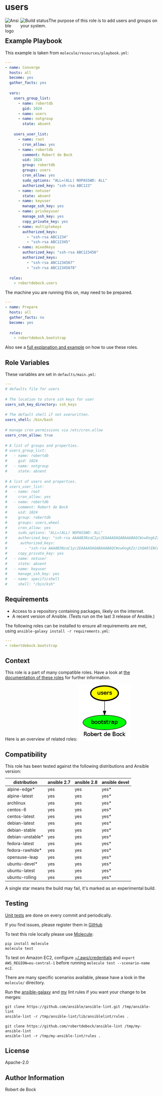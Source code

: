 users
=========

<img src="https://docs.ansible.com/ansible-tower/3.2.4/html_ja/installandreference/_static/images/logo_invert.png" width="10%" height="10%" alt="Ansible logo" align="left"/>
<a href="https://travis-ci.org/robertdebock/ansible-role-users"><img src="https://travis-ci.org/robertdebock/ansible-role-users.svg?branch=master" alt="Build status" align="left"/></a>

The purpose of this role is to add users and groups on your system.

Example Playbook
----------------

This example is taken from `molecule/resources/playbook.yml`:
```yaml
---
- name: Converge
  hosts: all
  become: yes
  gather_facts: yes

  vars:
    users_group_list:
      - name: robertdb
        gid: 1024
      - name: users
      - name: notgroup
        state: absent

    users_user_list:
      - name: root
        cron_allow: yes
      - name: robertdb
        comment: Robert de Bock
        uid: 1024
        group: robertdb
        groups: users
        cron_allow: yes
        sudo_options: "ALL=(ALL) NOPASSWD: ALL"
        authorized_key: "ssh-rsa ABC123"
      - name: notuser
        state: absent
      - name: keyuser
        manage_ssh_key: yes
      - name: privkeyuser
        manage_ssh_key: yes
        copy_private_key: yes
      - name: multiplekeys
        authorized_keys:
          - "ssh-rsa ABC1234"
          - "ssh-rsa ABC12345"
      - name: mixedkeys
        authorized_key: "ssh-rsa ABC123456"
        authorized_keys:
          - "ssh-rsa ABC1234567"
          - "ssh-rsa ABC12345678"

  roles:
    - robertdebock.users
```

The machine you are running this on, may need to be prepared.
```yaml
---
- name: Prepare
  hosts: all
  gather_facts: no
  become: yes

  roles:
    - robertdebock.bootstrap
```

Also see a [full explanation and example](https://robertdebock.nl/how-to-use-these-roles.html) on how to use these roles.

Role Variables
--------------

These variables are set in `defaults/main.yml`:
```yaml
---
# defaults file for users

# The location to store ssh keys for user
users_ssh_key_directory: ssh_keys

# The default shell if not overwritten.
users_shell: /bin/bash

# manage cron permissions via /etc/cron.allow
users_cron_allow: true

# A list of groups and properties.
# users_group_list:
#   - name: robertdb
#     gid: 1024
#   - name: notgroup
#     state: absent

# A list of users and properties.
# users_user_list:
#   - name: root
#     cron_allow: yes
#   - name: robertdb
#     comment: Robert de Bock
#     uid: 1024
#     group: robertdb
#     groups: users,wheel
#     cron_allow: yes
#     sudo_options: "ALL=(ALL) NOPASSWD: ALL"
#     authorized_key: "ssh-rsa AAAAB3NzaC1yc2EAAAADAQABAAABAQCWswOogkZz/ihQA0lENCwDwSzmtmBWtFwzIzDlfa+eb4rBt6rZBg7enKeMqYtStI/NDneBwZUFBDIMu5zJTbvg7A60/WDhWXZmU21tZnm8K7KREFYOUndc6h//QHig6IIaIwwBZHF1NgXLtZ0qrUUlNU5JSEhDJsObMlPHtE4vFP8twPnfc7hxAnYma5+knU6qTMCDvhBE5tGJdor4UGeAhu+SwSVDloYtt1vGTmnFn8M/OD/fRMksusPefxyshJ37jpB4jY/Z9vzaNHwcj33prwl1b/xRfxr/+KRJsyq+ZKs9u2TVw9g4p+XLdfDtzZ8thR2P3x3MFrZOdFmCbo/5"
#      authorized_keys:
#        - "ssh-rsa AAAAB3NzaC1yc2EAAAADAQABAAABAQCWswOogkZz/ihQA0lENCwDwSzmtmBWtFwzIzDlfa+eb4rBt6rZBg7enKeMqYtStI/NDneBwZUFBDIMu5zJTbvg7A60/WDhWXZmU21tZnm8K7KREFYOUndc6h//QHig6IIaIwwBZHF1NgXLtZ0qrUUlNU5JSEhDJsObMlPHtE4vFP8twPnfc7hxAnYma5+knU6qTMCDvhBE5tGJdor4UGeAhu+SwSVDloYtt1vGTmnFn8M/OD/fRMksusPefxyshJ37jpB4jY/Z9vzaNHwcj33prwl1b/xRfxr/+KRJsyq+ZKs9u2TVw9g4p+XLdfDtzZ8thR2P3x3MFrZOdFmCbo/5"
#     copy_private_key: yes
#   - name: notuser
#     state: absent
#   - name: keyuser
#     manage_ssh_key: yes
#   - name: specificshell
#     shell: "/bin/ksh"
```

Requirements
------------

- Access to a repository containing packages, likely on the internet.
- A recent version of Ansible. (Tests run on the last 3 release of Ansible.)

The following roles can be installed to ensure all requirements are met, using `ansible-galaxy install -r requirements.yml`:

```yaml
---
- robertdebock.bootstrap

```

Context
-------

This role is a part of many compatible roles. Have a look at [the documentation of these roles](https://robertdebock.nl/) for further information.

Here is an overview of related roles:
![dependencies](https://raw.githubusercontent.com/robertdebock/drawings/artifacts/users.png "Dependency")


Compatibility
-------------

This role has been tested against the following distributions and Ansible version:

|distribution|ansible 2.7|ansible 2.8|ansible devel|
|------------|-----------|-----------|-------------|
|alpine-edge*|yes|yes|yes*|
|alpine-latest|yes|yes|yes*|
|archlinux|yes|yes|yes*|
|centos-6|yes|yes|yes*|
|centos-latest|yes|yes|yes*|
|debian-latest|yes|yes|yes*|
|debian-stable|yes|yes|yes*|
|debian-unstable*|yes|yes|yes*|
|fedora-latest|yes|yes|yes*|
|fedora-rawhide*|yes|yes|yes*|
|opensuse-leap|yes|yes|yes*|
|ubuntu-devel*|yes|yes|yes*|
|ubuntu-latest|yes|yes|yes*|
|ubuntu-rolling|yes|yes|yes*|

A single star means the build may fail, it's marked as an experimental build.

Testing
-------

[Unit tests](https://travis-ci.org/robertdebock/ansible-role-users) are done on every commit and periodically.

If you find issues, please register them in [GitHub](https://github.com/robertdebock/ansible-role-users/issues)

To test this role locally please use [Molecule](https://github.com/ansible/molecule):
```
pip install molecule
molecule test
```

To test on Amazon EC2, configure [~/.aws/credentials](https://docs.aws.amazon.com/sdk-for-java/v1/developer-guide/credentials.html) and `export AWS_REGION=eu-central-1` before running `molecule test --scenario-name ec2`.

There are many specific scenarios available, please have a look in the `molecule/` directory.

Run the [ansible-galaxy](https://github.com/ansible/galaxy-lint-rules) and [my](https://github.com/robertdebock/ansible-lint-rules) lint rules if you want your change to be merges:

```shell
git clone https://github.com/ansible/ansible-lint.git /tmp/ansible-lint
ansible-lint -r /tmp/ansible-lint/lib/ansiblelint/rules .

git clone https://github.com/robertdebock/ansible-lint /tmp/my-ansible-lint
ansible-lint -r /tmp/my-ansible-lint/rules .
```

License
-------

Apache-2.0


Author Information
------------------

Robert de Bock
